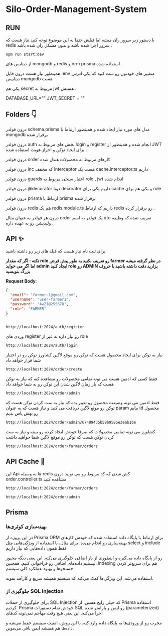 # Silo-Order-Management-System

## RUN 

با دستور زیر سرور ران میشه اما قبلش حتما به این موضوع توجه کنید نیاز هست که redis سرور اجرا شده باشه و بدون مشکل ران شده باشه . 

```
npm run start:dev 

```

از دیتابس های mongodb و redis و orm prisma استفاده شده . 

همینطور نیاز هست درون فایل .env متغییر های خودتون رو ست کنید که یکی ادرس دیتابیس mongodb هست 

یکی هم secret مربوط به jwt هستش . 


DATABASE_URL=""
JWT_SECRET = ""

## Folders 👇

درون فولدر schema.prisma مدل های مورد نیاز ایجاد شده و همینطور ارتباط با mongodb برقرار شده 

درون فولدر auth بخش های مربوط به login و register انجام شده و همینطور از JWT برای ایجاد توکن و احراز هویت استفاده شده . 

درون فولدر order کارهای مربوط به محصولات هندل شده 

درون فولدر inc که مخفف interceptor هست یک cache.interceptor.ts داریم 

درون فولدر guards اعتبار سنجی مربوط به role , jwt انجام شده 

درون فولدر @decorator دوتا decorator داریم یکی برای cache و یکی هم برای role

درون فولدر prisma ارتباط با prisma برقرار شده 

درون فولدر redis هم یک redis.module.ts داریم که ارتباط redis رو برقرار کرده . 

درون هر فولدر به عنوان مثال order یک فولدر به اسم dto تعریف شده که وظیفه ولیدیشن رو به عهده داره .


## API ✨

برای ثبت نام نیاز هست که فیلد های زیر رو داشته باشید 

**تکته : اگر که مقدار role رو تعریف نکنید به طور پیش فرض farmer در نظر گرفته میشه اما اگر می خواید admin ایجاد کنید role رو ADMIN بزارید دقت داشته باشید با حروف بزرگ بنویسید** 



**Request Body**:
```json
{
  "email": "farmer-1@gmail.com",
  "username": "user-farmer1",
  "password": "AwZ1@255678",
  "role": "FARMER" 
}
```


```

http://localhost:2024/auth/register 

```

وردی های register رو نیاز داره به غیر از role
```
http://localhost:2024/auth/login
```

نیاز به توکن برای ایجاد محصول هست که توکن رو موقع لاگین کشاورز  توکن رو در اختیار شما قرار خواهد داد

```
http://localhost:2024/order/create
```

فقط کسی که ادمین هست می تونه تمامی محصولات رو مشاهده کنه که نیاز به توکن هست که باز زمان لاگین شدن این توکن رو به شما خواهد داد
```
http://localhost:2024/order/admin
```

فقط ادمین می تونه وضیعت محصول رو تغییر بده که نیاز به ست کردن توکن هست که توکن رو موثع لاگین دریافت می کنید و نیاز هست که به عنوان param بیایم id محصول رو بهش پاس بدیم 

```
http://localhost:2024/order/admin/67489435b59b9585e3eab1be
```

کشاورز می تونه تمامی محصولات که صرفا خودش ایجاد کرده رو ببینه و نیاز به ست کردن توکن هست که توکن رو موقع لاگین شما خواهید داشت 

```
http://localhost:2024/order/farmer/orders
```


##  API Cache 🚀

این Api ها به وسیله redis کش شدن که کد مربوط رو می تونید درون order.controller.ts مشاهده کنید 


```
http://localhost:2024/order/farmer/orders
```

```
http://localhost:2024/order/admin
```


## Prisma 

### بهینه‌سازی کوئری‌ها

در این پروژه از Prisma ORM برای ارتباط با پایگاه داده استفاده شده که خودش کارهای بهینه‌سازی رو انجام می‌ده. برای مثال، با استفاده از ویژگی‌هایی مثل select و include فقط همون داده‌هایی که نیاز داریم 

رو از پایگاه داده می‌گیره و اینطوری از بار اضافی جلوگیری می‌کنه. این یعنی دیگه مجبور نیستیم داده‌های اضافی رو فراخوانی کنیم. همچنین، indexing هم برای سریع‌تر کردن جستجوها و بهبود عملکرد کلی سیستم 

استفاده می‌شه. این ویژگی‌ها کمک می‌کنه که سیستم همیشه سریع و کارآمد بمونه.

### جلوگیری از SQL Injection

برای جلوگیری از حملات SQL Injection که خیلی رایج هستن، از Prisma استفاده کردیم. Prisma خودش تمام دستورات SQL رو ایمن و پارامتر شده (parameterized) اجرا می‌کنه. این یعنی هیچ وقت مهاجم نمی‌تونه کدهای

 مخرب رو از ورودی‌ها به پایگاه داده وارد کنه. با این روش، امنیت سیستم حفظ می‌شه و داده‌ها هم همیشه ایمن باقی می‌مونن.


